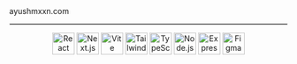<div align="start">
  <a href="https://ayushmxxn.com/" target="_blank" style="text-decoration: none; color: inherit;">ayushmxxn.com</a>
</div>

<hr style="border: 0.25px solid #ccc;">

<div align="center">
  <img align="top" alt="React" width="40px" src="https://skillicons.dev/icons?i=react" />
  <img align="top" alt="Next.js" width="40px" src="https://skillicons.dev/icons?i=nextjs" />
  <img align="top" alt="Vite" width="40px" src="https://skillicons.dev/icons?i=vite" />
  <img align="top" alt="Tailwind" width="40px" src="https://skillicons.dev/icons?i=tailwind" />
  <img align="top" alt="TypeScript" width="40px" src="https://skillicons.dev/icons?i=typescript" />
  <img align="top" alt="Node.js" width="40px" src="https://skillicons.dev/icons?i=nodejs" />
  <img align="top" alt="Express" width="40px" src="https://skillicons.dev/icons?i=express" />
  
  <img align="top" alt="Figma" width="40px" src="https://skillicons.dev/icons?i=figma" />
</div>
